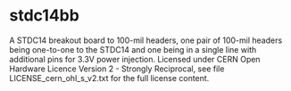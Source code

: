 # stdc14bb
A STDC14 breakout board to 100-mil headers, one pair of 100-mil headers being one-to-one to the STDC14 and one being in a single line with additional pins for 3.3V power injection. Licensed under CERN Open Hardware Licence Version 2 - Strongly Reciprocal, see file LICENSE_cern_ohl_s_v2.txt for the full license content.
